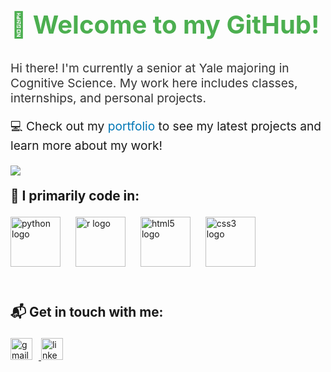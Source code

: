<h2 align="left" style="font-size: 2.5rem; color: #4CAF50;">👋 Welcome to my GitHub!</h2>
<p style="font-size: 1.2rem; color: #333;">Hi there! I'm currently a senior at Yale majoring in Cognitive Science. My work here includes classes, internships, and personal projects. </p>

<!-- Website Link -->
<p style="font-size: 1.2rem;">💻 Check out my <a href="https://madisonlaprise.github.io" target="_blank" style="color: #0077B5; text-decoration: none;">portfolio</a> to see my latest projects and learn more about my work!</p>

![](http://github-profile-summary-cards.vercel.app/api/cards/repos-per-language?username=madisonlaprise&theme=nord_bright)
 <br />
<!-- Languages I Code In Section -->
<p style="font-size: 1.3rem; font-weight: bold;">🔧 I primarily code in:</p>
<div align="left">
  <img src="https://cdn.jsdelivr.net/gh/devicons/devicon/icons/python/python-original.svg" height="80" alt="python logo" style="margin-right: 20px; transition: transform 0.3s ease;" onmouseover="this.style.transform='scale(1.2)'" onmouseout="this.style.transform='scale(1)'"/>
  <img src="https://cdn.jsdelivr.net/gh/devicons/devicon/icons/r/r-original.svg" height="80" alt="r logo" style="margin-right: 20px; transition: transform 0.3s ease;" onmouseover="this.style.transform='scale(1.2)'" onmouseout="this.style.transform='scale(1)'"/>
  <img src="https://cdn.jsdelivr.net/gh/devicons/devicon/icons/html5/html5-original.svg" height="80" alt="html5 logo" style="margin-right: 20px; transition: transform 0.3s ease;" onmouseover="this.style.transform='scale(1.2)'" onmouseout="this.style.transform='scale(1)'"/>
  <img src="https://cdn.jsdelivr.net/gh/devicons/devicon/icons/css3/css3-original.svg" height="80" alt="css3 logo" style="margin-right: 20px; transition: transform 0.3s ease;" onmouseover="this.style.transform='scale(1.2)'" onmouseout="this.style.transform='scale(1)'"/>
</div>

 <br /> 
  <br /> 
<!-- Contact Section -->
<p style="font-size: 1.3rem; font-weight: bold;">📬 Get in touch with me:</p>
<div align="left">
  <a href="mailto:madisonlynlaprise@gmail.com" target="_blank">
    <img src="https://img.shields.io/static/v1?message=Gmail&logo=gmail&label=&color=D14836&logoColor=white&labelColor=&style=for-the-badge" height="35" alt="gmail logo" style="margin-right: 10px;"/>
  </a>

  <a href="https://www.linkedin.com/in/madison-laprise/" target="_blank">
    <img src="https://img.shields.io/static/v1?message=LinkedIn&logo=linkedin&label=&color=0077B5&logoColor=white&labelColor=&style=for-the-badge" height="35" alt="linkedin logo"/>
  </a>
</div>

